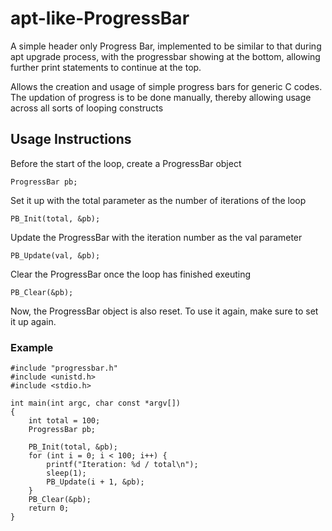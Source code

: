 # apt-like-ProgressBar
A simple header only Progress Bar, implemented to be similar to that during apt upgrade process, with the progressbar showing at the bottom, allowing further print statements to continue at the top.

Allows the creation and usage of simple progress bars for generic C codes. The updation of progress is to be done manually, thereby allowing usage across all sorts of looping constructs

## Usage Instructions
Before the start of the loop, create a ProgressBar object
```
ProgressBar pb;
```

Set it up with the total parameter as the number of iterations of the loop
```
PB_Init(total, &pb);
```

Update the ProgressBar with the iteration number as the val parameter
```
PB_Update(val, &pb);
```
Clear the ProgressBar once the loop has finished exeuting
```
PB_Clear(&pb);
``` 

Now, the ProgressBar object is also reset. To use it again, make sure to set it up again.

### Example
```
#include "progressbar.h"
#include <unistd.h>
#include <stdio.h>

int main(int argc, char const *argv[])
{
    int total = 100;
    ProgressBar pb;

    PB_Init(total, &pb);
    for (int i = 0; i < 100; i++) {
        printf("Iteration: %d / total\n");
        sleep(1);
        PB_Update(i + 1, &pb);
    }
    PB_Clear(&pb);
    return 0;
}
```
